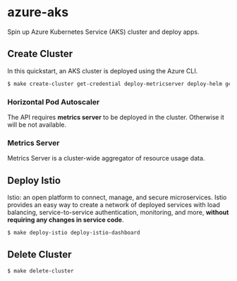 # azure-aks

Spin up Azure Kubernetes Service (AKS) cluster and deploy apps.

## Create Cluster

In this quickstart, an AKS cluster is deployed using the Azure CLI.

```bash
$ make create-cluster get-credential deploy-metricserver deploy-helm get-node
```

### Horizontal Pod Autoscaler

The API requires __**metrics server**__ to be deployed in the cluster. Otherwise it will be not available. 

### Metrics Server

Metrics Server is a cluster-wide aggregator of resource usage data.

## Deploy Istio

Istio: an open platform to connect, manage, and secure microservices. Istio provides an easy way to create a network of deployed services with load balancing, service-to-service authentication, monitoring, and more, __**without requiring any changes in service code**__.

```bash
$ make deploy-istio deploy-istio-dashboard
```

## Delete Cluster

```bash
$ make delete-cluster
```